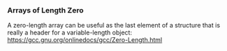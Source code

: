 ### Arrays of Length Zero
A zero-length array can be useful as the last element of a structure that is really a header for a variable-length object:
https://gcc.gnu.org/onlinedocs/gcc/Zero-Length.html
